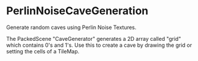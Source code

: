 # PerlinNoiseCaveGeneration
Generate random caves using Perlin Noise Textures.

The PackedScene "CaveGenerator" generates a 2D array called "grid" which contains 0's and 1's.
Use this to create a cave by drawing the grid or setting the cells of a TileMap.
